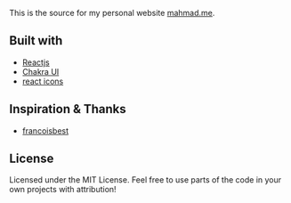 This is the source for my personal website [mahmad.me](https://www.mahmad.me).

## Built with
- [Reactjs](https://reactjs.org/)
- [Chakra UI](https://chakra-ui.com)
- [react icons](https://react-icons.github.io/react-icons/)

## Inspiration & Thanks
- [francoisbest](https://francoisbest.com/)

## License

Licensed under the MIT License. Feel free to use parts of the code in your own projects with attribution!

